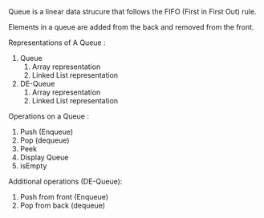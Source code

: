 Queue is a linear data strucure that follows the FIFO (First in First Out) rule.

Elements in a queue are added from the back and removed from the front.

Representations of A Queue :
<ol>
    <li>Queue
        <ol>
            <li>Array representation</li>
            <li>Linked List representation</li>
        </ol>
    </li>
    <li>DE-Queue
        <ol>
            <li>Array representation</li>
            <li>Linked List representation</li>
        </ol>
    </li>
</ol>

Operations on a Queue :
<ol>
    <li>Push (Enqueue)</li>
    <li>Pop  (dequeue)</li>
    <li>Peek</li>
    <li>Display Queue</li>
    <li>isEmpty</li>
</ol>

Additional operations (DE-Queue):
<ol>
    <li>Push from front (Enqueue)</li>
    <li>Pop from back (dequeue)</li>
</ol>